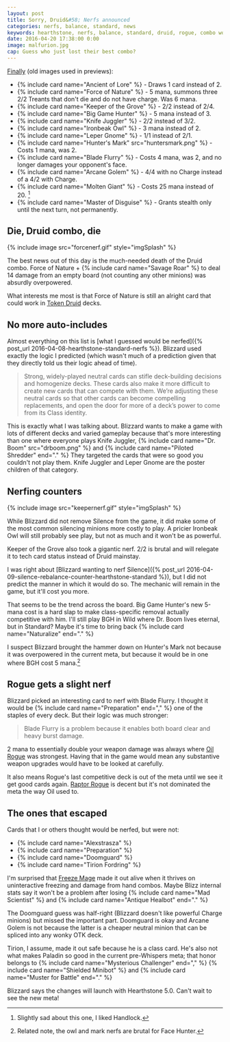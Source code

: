 ```yaml
---
layout: post
title: Sorry, Druid&#58; Nerfs announced
categories: nerfs, balance, standard, news
keywords: hearthstone, nerfs, balance, standard, druid, rogue, combo wombo
date: 2016-04-20 17:38:00 0:00
image: malfurion.jpg
cap: Guess who just lost their best combo? 
---
```


[Finally](http://us.battle.net/hearthstone/en/blog/20097355/) (old images used in previews): 

* {% include card name="Ancient of Lore" %} \- Draws 1 card instead of 2.
* {% include card name="Force of Nature" %} \- 5 mana, summons three 2/2 Treants that don't die and do not have charge. Was 6 mana. 
* {% include card name="Keeper of the Grove" %} \- 2/2 instead of 2/4.
* {% include card name="Big Game Hunter" %} \- 5 mana instead of 3.
* {% include card name="Knife Juggler" %} \- 2/2 instead of 3/2.
* {% include card name="Ironbeak Owl" %} \- 3 mana instead of 2. 
* {% include card name="Leper Gnome" %} \- 1/1 instead of 2/1.
* {% include card name="Hunter's Mark" src="huntersmark.png" %} \- Costs 1 mana, was 2. 
* {% include card name="Blade Flurry" %} \- Costs 4 mana, was 2, and no longer damages your opponent's face. 
* {% include card name="Arcane Golem" %} \- 4/4 with no Charge instead of a 4/2 with Charge.
* {% include card name="Molten Giant" %} \- Costs 25 mana instead of 20. [^2]
* {% include card name="Master of Disguise" %} \- Grants stealth only until the next turn, not permanently. 

[^2]: Slightly sad about this one, I liked Handlock. 

## Die, Druid combo, die

{% include image src="forcenerf.gif" style="imgSplash" %}

The best news out of this day is the much-needed death of the Druid combo. Force of Nature + {% include card name="Savage Roar" %} to deal 14 damage from an empty board (not counting any other minions) was absurdly overpowered. 

What interests me most is that Force of Nature is still an alright card that could work in [Token Druid](http://www.hearthpwn.com/decks/308819-tgt-wings-legendary-token-druid) decks. 

## No more auto-includes

Almost everything on this list is [what I guessed would be nerfed]({% post_url 2016-04-08-hearthstone-standard-nerfs %}). Blizzard used exactly the logic I predicted (which wasn't much of a prediction given that they directly told us their logic ahead of time). 

> Strong, widely-played neutral cards can stifle deck-building decisions and homogenize decks. These cards also make it more difficult to create new cards that can compete with them. We’re adjusting these neutral cards so that other cards can become compelling replacements, and open the door for more of a deck’s power to come from its Class identity.

This is exactly what I was talking about. Blizzard wants to make a game with lots of different decks and varied gameplay because that's more interesting than one where everyone plays Knife Juggler, {% include card name="Dr. Boom" src="drboom.png" %} and {% include card name="Piloted Shredder" end="." %} They targeted the cards that were so good you couldn't not play them. Knife Juggler and Leper Gnome are the poster children of that category. 

## Nerfing counters

{% include image src="keepernerf.gif" style="imgSplash" %}

While Blizzard did not remove Silence from the game, it did make some of the most common silencing minions more costly to play. A pricier Ironbeak Owl will still probably see play, but not as much and it won't be as powerful. 

Keeper of the Grove also took a gigantic nerf. 2/2 is brutal and will relegate it to tech card status instead of Druid mainstay. 

I was right about [Blizzard wanting to nerf Silence]({% post_url 2016-04-09-silence-rebalance-counter-hearthstone-standard %}), but I did not predict the manner in which it would do so. The mechanic will remain in the game, but it'll cost you more. 

That seems to be the trend across the board. Big Game Hunter's new 5-mana cost is a hard slap to make class-specific removal actually competitive with him. I'll still play BGH in Wild where Dr. Boom lives eternal, but in Standard? Maybe it's time to bring back {% include card name="Naturalize" end="." %}

I suspect Blizzard brought the hammer down on Hunter's Mark not because it was overpowered in the current meta, but because it would be in one where BGH cost 5 mana.[^1]

[^1]: Related note, the owl and mark nerfs are brutal for Face Hunter. 

## Rogue gets a slight nerf

Blizzard picked an interesting card to nerf with Blade Flurry. I thought it would be {% include card name="Preparation" end="," %} one of the staples of every deck. But their logic was much stronger: 

> Blade Flurry is a problem because it enables both board clear and heavy burst damage. 

2 mana to essentially double your weapon damage was always where [Oil Rogue](http://www.icy-veins.com/hearthstone/oil-rogue-deck) was strongest. Having that in the game would mean any substantive weapon upgrades would have to be looked at carefully. 

It also means Rogue's last competitive deck is out of the meta until we see it get good cards again. [Raptor Rogue](http://www.hearthpwn.com/decks/376635-top-5-legend-raptor-rogue) is decent but it's not dominated the meta the way Oil used to. 

## The ones that escaped

Cards that I or others thought would be nerfed, but were not: 

* {% include card name="Alexstrasza" %}
* {% include card name="Preparation" %}
* {% include card name="Doomguard" %}
* {% include card name="Tirion Fordring" %}

I'm surprised that [Freeze Mage](http://www.icy-veins.com/hearthstone/legendary-mage-freeze-loe-deck) made it out alive when it thrives on uninteractive freezing and damage from hand combos. Maybe Blizz internal stats say it won't be a problem after losing {% include card name="Mad Scientist" %} and {% include card name="Antique Healbot" end="." %}

The Doomguard guess was half-right (Blizzard doesn't like powerful Charge minions) but missed the important part. Doomguard is okay and Arcane Golem is not because the latter is a cheaper neutral minion that can be spliced into any wonky OTK deck. 

Tirion, I assume, made it out safe because he is a class card. He's also not what makes Paladin so good in the current pre-Whispers meta; that honor belongs to {% include card name="Mysterious Challenger" end="," %} {% include card name="Shielded Minibot" %} and {% include card name="Muster for Battle" end="." %}

Blizzard says the changes will launch with Hearthstone 5.0. Can't wait to see the new meta! 
